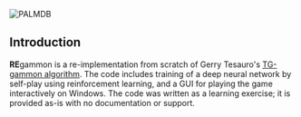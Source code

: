 ![PALMDB](http://drive5.com/images/regammon_header.png)

## Introduction

**RE**gammon is a re-implementation from scratch of Gerry Tesauro's [TG-gammon algorithm](https://en.wikipedia.org/wiki/TD-Gammon). The code includes training of a deep neural network by self-play using reinforcement learning, and a GUI for playing the game interactively on Windows. The code was written as a learning exercise; it is provided as-is with no documentation or support.
